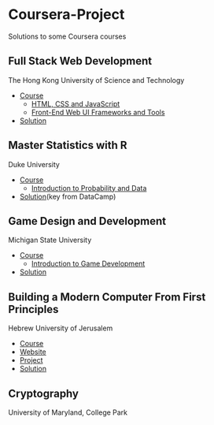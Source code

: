 # Coursera-Project
Solutions to some Coursera courses

## Full Stack Web Development
The Hong Kong University of Science and Technology
- [Course](https://www.coursera.org/specializations/full-stack)
    - [HTML, CSS and JavaScript](https://www.coursera.org/learn/html-css-javascript)
    - [Front-End Web UI Frameworks and Tools](https://www.coursera.org/learn/web-frameworks)
- [Solution](full-stack)

## Master Statistics with R
Duke University
- [Course](https://www.coursera.org/specializations/statistics)
    - [Introduction to Probability and Data](https://www.coursera.org/learn/probability-intro)
- [Solution](statistics)(key from DataCamp)

## Game Design and Development
Michigan State University
- [Course](https://www.coursera.org/specializations/game-development)
    - [Introduction to Game Development](https://www.coursera.org/learn/game-development)
- [Solution](game-development)

## Building a Modern Computer From First Principles
Hebrew University of Jerusalem
- [Course](https://www.coursera.org/learn/build-a-computer)
- [Website](http://nand2tetris.org)
- [Project](http://nand2tetris.org/course.php)
- [Solution](nand2tetris)

## Cryptography
University of Maryland, College Park
